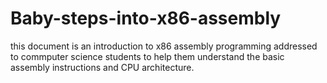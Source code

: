 # Baby-steps-into-x86-assembly

this document is an introduction to x86 assembly programming addressed to commputer science students to help them understand the basic assembly instructions and CPU architecture.
